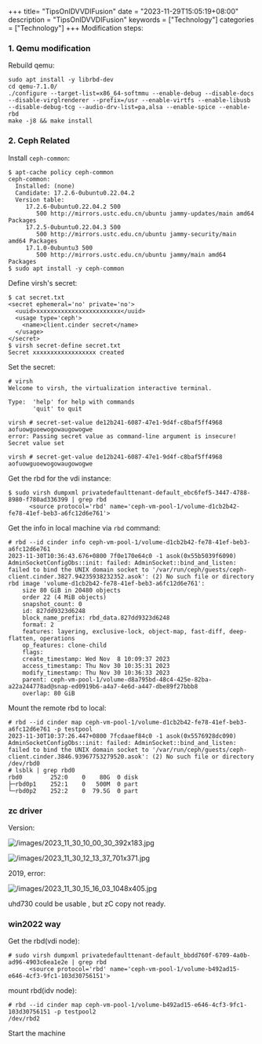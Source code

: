 +++
title= "TipsOnIDVVDIFusion"
date = "2023-11-29T15:05:19+08:00"
description = "TipsOnIDVVDIFusion"
keywords = ["Technology"]
categories = ["Technology"]
+++
Modification steps:    

### 1. Qemu modification
Rebuild qemu:       

```
sudo apt install -y librbd-dev
cd qemu-7.1.0/
./configure --target-list=x86_64-softmmu --enable-debug --disable-docs --disable-virglrenderer --prefix=/usr --enable-virtfs --enable-libusb --disable-debug-tcg --audio-drv-list=pa,alsa --enable-spice --enable-rbd
make -j8 && make install
```

### 2. Ceph Related
Install `ceph-common`:    

```
$ apt-cache policy ceph-common
ceph-common:
  Installed: (none)
  Candidate: 17.2.6-0ubuntu0.22.04.2
  Version table:
     17.2.6-0ubuntu0.22.04.2 500
        500 http://mirrors.ustc.edu.cn/ubuntu jammy-updates/main amd64 Packages
     17.2.5-0ubuntu0.22.04.3 500
        500 http://mirrors.ustc.edu.cn/ubuntu jammy-security/main amd64 Packages
     17.1.0-0ubuntu3 500
        500 http://mirrors.ustc.edu.cn/ubuntu jammy/main amd64 Packages
$ sudo apt install -y ceph-common
```
Define virsh's secret:    

```
$ cat secret.txt 
<secret ephemeral='no' private='no'>
  <uuid>xxxxxxxxxxxxxxxxxxxxxxxx</uuid>
  <usage type='ceph'>
    <name>client.cinder secret</name>
  </usage>
</secret>
$ virsh secret-define secret.txt
Secret xxxxxxxxxxxxxxxxxx created
```
Set the secret:    

```
# virsh 
Welcome to virsh, the virtualization interactive terminal.

Type:  'help' for help with commands
       'quit' to quit

virsh # secret-set-value de12b241-6087-47e1-9d4f-c8baf5ff4968 aofuowguoewogowaugowogwe
error: Passing secret value as command-line argument is insecure!
Secret value set

virsh # secret-get-value de12b241-6087-47e1-9d4f-c8baf5ff4968
aofuowguoewogowaugowogwe
```
Get the rbd for the vdi instance:    

```
$ sudo virsh dumpxml privatedefaulttenant-default_ebc6fef5-3447-4788-8980-f780ad336399 | grep rbd
      <source protocol='rbd' name='ceph-vm-pool-1/volume-d1cb2b42-fe78-41ef-beb3-a6fc12d6e761'>
```
Get the info in local machine via `rbd` command:     

```
# rbd --id cinder info ceph-vm-pool-1/volume-d1cb2b42-fe78-41ef-beb3-a6fc12d6e761
2023-11-30T10:36:43.676+0800 7f0e170e64c0 -1 asok(0x55b5039f6090) AdminSocketConfigObs::init: failed: AdminSocket::bind_and_listen: failed to bind the UNIX domain socket to '/var/run/ceph/guests/ceph-client.cinder.3827.94235938232352.asok': (2) No such file or directory
rbd image 'volume-d1cb2b42-fe78-41ef-beb3-a6fc12d6e761':
	size 80 GiB in 20480 objects
	order 22 (4 MiB objects)
	snapshot_count: 0
	id: 827dd9323d6248
	block_name_prefix: rbd_data.827dd9323d6248
	format: 2
	features: layering, exclusive-lock, object-map, fast-diff, deep-flatten, operations
	op_features: clone-child
	flags: 
	create_timestamp: Wed Nov  8 10:09:37 2023
	access_timestamp: Thu Nov 30 10:35:31 2023
	modify_timestamp: Thu Nov 30 10:36:33 2023
	parent: ceph-vm-pool-1/volume-d8a795bd-48c4-425e-82ba-a22a244778ad@snap-ed0919b6-a4a7-4e6d-a447-dbe89f27bbb8
	overlap: 80 GiB
```
Mount the remote rbd to local:    

```
# rbd --id cinder map ceph-vm-pool-1/volume-d1cb2b42-fe78-41ef-beb3-a6fc12d6e761 -p testpool
2023-11-30T10:37:26.447+0800 7fcdaaef84c0 -1 asok(0x5576928dc090) AdminSocketConfigObs::init: failed: AdminSocket::bind_and_listen: failed to bind the UNIX domain socket to '/var/run/ceph/guests/ceph-client.cinder.3846.93967753279520.asok': (2) No such file or directory
/dev/rbd0
# lsblk | grep rbd0
rbd0        252:0    0    80G  0 disk 
├─rbd0p1    252:1    0   500M  0 part 
└─rbd0p2    252:2    0  79.5G  0 part 
```

### zc driver
Version:    

![/images/2023_11_30_10_00_30_392x183.jpg](/images/2023_11_30_10_00_30_392x183.jpg)

![/images/2023_11_30_12_13_37_701x371.jpg](/images/2023_11_30_12_13_37_701x371.jpg)

2019, error:    

![/images/2023_11_30_15_16_03_1048x405.jpg](/images/2023_11_30_15_16_03_1048x405.jpg)

uhd730 could be usable , but zC copy not ready.   

### win2022 way
Get the rbd(vdi node):    

```
# sudo virsh dumpxml privatedefaulttenant-default_bbdd760f-6709-4a0b-ad96-4903c6ea1e2e | grep rbd
      <source protocol='rbd' name='ceph-vm-pool-1/volume-b492ad15-e646-4cf3-9fc1-103d30756151'>

```
mount rbd(idv node):    

```
# rbd --id cinder map ceph-vm-pool-1/volume-b492ad15-e646-4cf3-9fc1-103d30756151 -p testpool2
/dev/rbd2
```
Start the machine

